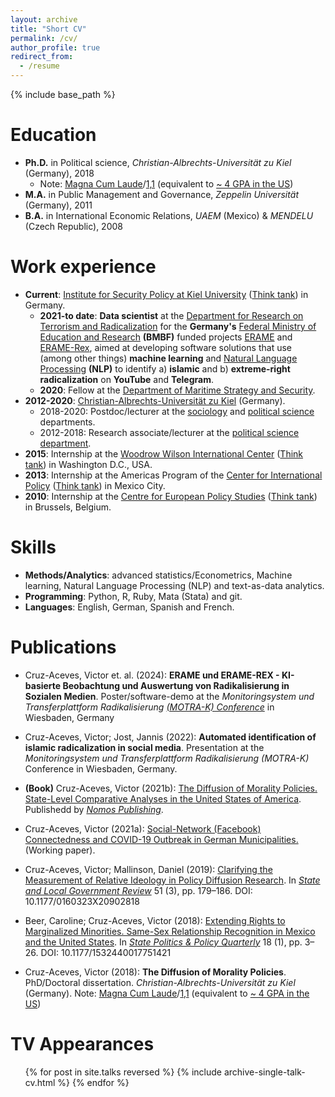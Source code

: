 ```yaml
---
layout: archive
title: "Short CV"
permalink: /cv/
author_profile: true
redirect_from:
  - /resume
---
```


{% include base_path %}

Education
======
* **Ph.D.** in Political science, *Christian-Albrechts-Universität zu Kiel* (Germany), 2018
  * Note: [Magna Cum Laude](https://en.wikipedia.org/wiki/Latin_honors#Germany)/[1,1](https://en.wikipedia.org/wiki/Academic_grading_in_Germany#Tertiary_education) (equivalent to [~ 4 GPA in the US](https://en.wikipedia.org/wiki/Academic_grading_in_Germany#Overview)) 
* **M.A.** in Public Management and Governance, *Zeppelin Universität* (Germany), 2011
* **B.A.** in International Economic Relations, *UAEM* (Mexico) & *MENDELU* (Czech Republic), 2008

Work experience
======
* **Current**: [Institute for Security Policy at Kiel University](https://www.ispk.uni-kiel.de/en) ([Think tank](https://en.wikipedia.org/wiki/Think_tank)) in Germany.
  * **2021-to date**: **Data scientist** at the [Department for Research on Terrorism and Radicalization](https://www.ispk.uni-kiel.de/en/departments/center-for-research-on-terrorism-and-radicalization) for the **Germany's** [Federal Ministry of Education and Research](https://www.bmbf.de/bmbf/en/home/home_node.html) **(BMBF)** funded projects [ERAME](https://www.ispk.uni-kiel.de/de/abteilungen/abteilung-terrorismus-und-radikalisierungsforschung/publikationen/download/projektumriss_erame.pdf) and [ERAME-Rex](https://www.ispk.uni-kiel.de/de/abteilungen/abteilung-terrorismus-und-radikalisierungsforschung/publikationen/download/projektumriss_erame-rex.pdf), aimed at developing software solutions that use (among other things) **machine learning** and [Natural Language Processing](https://en.wikipedia.org/wiki/Natural_language_processing) **(NLP)** to identify a) **islamic** and b) **extreme-right radicalization** on **YouTube** and **Telegram**. 
  * **2020**: Fellow at the [Department of Maritime Strategy and Security](https://www.ispk.uni-kiel.de/en/departments/center-for-maritime-strategy-and-security).
* **2012-2020**: [Christian-Albrechts-Universität zu Kiel](https://www.uni-kiel.de/en/) (Germany).
  * 2018-2020: Postdoc/lecturer at the [sociology](https://www.soziologie.uni-kiel.de/en?set_language=en) and [political science](https://www.politik.uni-kiel.de/en?set_language=en) departments. 
  * 2012-2018: Research associate/lecturer at the [political science department](https://www.politik.uni-kiel.de/en?set_language=en).
* **2015**: Internship at the [Woodrow Wilson International Center](https://www.wilsoncenter.org/) ([Think tank](https://en.wikipedia.org/wiki/Think_tank)) in Washington D.C., USA.
* **2013**: Internship at the Americas Program of the [Center for International Policy](https://internationalpolicy.org/) ([Think tank](https://en.wikipedia.org/wiki/Think_tank)) in Mexico City.
* **2010**: Internship at the [Centre for European Policy Studies](https://www.ceps.eu/) ([Think tank](https://en.wikipedia.org/wiki/Think_tank)) in Brussels, Belgium.

Skills
======
* **Methods/Analytics**: advanced statistics/Econometrics, Machine learning, Natural Language Processing (NLP) and text-as-data analytics.
* **Programming**: Python, R, Ruby, Mata (Stata) and git.
* **Languages**: English, German, Spanish and French.

Publications
======
* Cruz-Aceves, Victor et. al. (2024): **ERAME und ERAME-REX - KI-basierte Beobachtung und Auswertung von Radikalisierung in Sozialen Medien**. Poster/software-demo at the *Monitoringsystem und Transferplattform Radikalisierung* [*(MOTRA-K) Conference*](https://www.motra.info/motra-k-2024/) in Wiesbaden, Germany
* Cruz-Aceves, Victor; Jost, Jannis (2022): **Automated identification of islamic radicalization in social media**. Presentation at the *Monitoringsystem und Transferplattform Radikalisierung (MOTRA-K)* Conference in Wiesbaden, Germany.
* **(Book)** Cruz-Aceves, Victor (2021b): [The Diffusion of Morality Policies. State-Level Comparative Analyses in the United States of America](https://www.nomos-shop.de/nomos/titel/the-diffusion-of-morality-policies-id-100739/). Publishedd by [*Nomos Publishing*](https://www.nomos.de/en/).

* Cruz-Aceves, Victor (2021a): [Social-Network (Facebook) Connectedness and COVID-19 Outbreak in German Municipalities.](https://www.researchgate.net/publication/348265859_Social-Network_Facebook_Connectedness_and_COVID-19_Outbreak_in_German_Municipalities) (Working paper).

* Cruz-Aceves, Victor; Mallinson, Daniel (2019): [Clarifying the Measurement of Relative Ideology in Policy Diffusion Research](https://journals.sagepub.com/doi/10.1177/0160323X20902818). In [*State and Local Government Review*](https://journals.sagepub.com/home/SLG) 51 (3), pp. 179–186. DOI: 10.1177/0160323X20902818

* Beer, Caroline; Cruz-Aceves, Victor (2018): [Extending Rights to Marginalized Minorities. Same-Sex Relationship Recognition in Mexico and the United States](https://www.cambridge.org/core/journals/state-politics-and-policy-quarterly/article/abs/extending-rights-to-marginalized-minorities-samesex-relationship-recognition-in-mexico-and-the-united-states/A70979049B8F29EA6DA27F69D8A931C7). In [*State Politics & Policy Quarterly*](https://www.cambridge.org/core/journals/state-politics-and-policy-quarterly) 18 (1), pp. 3–26. DOI: 10.1177/1532440017751421

* Cruz-Aceves, Victor (2018): **The Diffusion of Morality Policies**. PhD/Doctoral dissertation. *Christian-Albrechts-Universität zu Kiel* (Germany). Note: [Magna Cum Laude](https://en.wikipedia.org/wiki/Latin_honors#Germany)/[1,1](https://en.wikipedia.org/wiki/Academic_grading_in_Germany#Tertiary_education) (equivalent to [~ 4 GPA in the US](https://en.wikipedia.org/wiki/Academic_grading_in_Germany#Overview))
  
TV Appearances
======
  <ul>{% for post in site.talks reversed %}
    {% include archive-single-talk-cv.html  %}
  {% endfor %}</ul>
  

  
